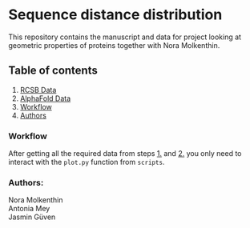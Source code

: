# Sequence distance distribution

This repository contains the manuscript and data for project looking at geometric properties of proteins together with Nora Molkenthin. 

## Table of contents
1. [RCSB Data](data/rcsb/README.md)
2. [AlphaFold Data](data/alphafold/README.md)
3. [Workflow](#workflow-1)
4. [Authors](#authors-1)

### Workflow

After getting all the required data from steps [1.](https://github.com/meyresearch/sequence_distance_distribution/blob/6070e51035fabe37abeb2895f82b59e444aa3241/data/rcsb/README.md) and [2.](https://github.com/meyresearch/sequence_distance_distribution/blob/6070e51035fabe37abeb2895f82b59e444aa3241/data/alphafold/README.md) you only need to interact with the `plot.py` function from `scripts`. 

### Authors:
Nora Molkenthin   
Antonia Mey   
Jasmin Güven

